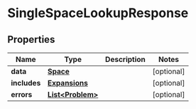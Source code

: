 

# SingleSpaceLookupResponse


## Properties

Name | Type | Description | Notes
------------ | ------------- | ------------- | -------------
**data** | [**Space**](Space.md) |  |  [optional]
**includes** | [**Expansions**](Expansions.md) |  |  [optional]
**errors** | [**List&lt;Problem&gt;**](Problem.md) |  |  [optional]



